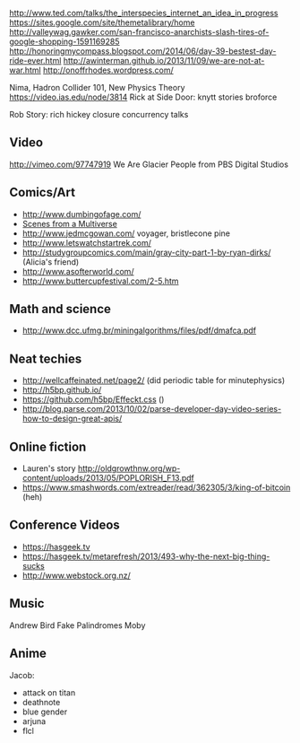 http://www.ted.com/talks/the_interspecies_internet_an_idea_in_progress
https://sites.google.com/site/themetalibrary/home
http://valleywag.gawker.com/san-francisco-anarchists-slash-tires-of-google-shopping-1591169285
http://honoringmycompass.blogspot.com/2014/06/day-39-bestest-day-ride-ever.html
http://awinterman.github.io/2013/11/09/we-are-not-at-war.html
http://onoffrhodes.wordpress.com/

Nima, Hadron Collider 101, New Physics Theory https://video.ias.edu/node/3814
Rick at Side Door:
  knytt stories
  broforce

Rob Story: rich hickey closure concurrency talks

## Video

http://vimeo.com/97747919
We Are Glacier People
from PBS Digital Studios 

## Comics/Art

 - http://www.dumbingofage.com/
 - [Scenes from a Multiverse](http://amultiverse.com/)
 - http://www.jedmcgowan.com/ voyager, bristlecone pine
 - http://www.letswatchstartrek.com/
 - http://studygroupcomics.com/main/gray-city-part-1-by-ryan-dirks/ (Alicia's friend)
 - http://www.asofterworld.com/
 - http://www.buttercupfestival.com/2-5.htm
 
## Math and science

 - http://www.dcc.ufmg.br/miningalgorithms/files/pdf/dmafca.pdf

## Neat techies

 - http://wellcaffeinated.net/page2/ (did periodic table for minutephysics)
 - http://h5bp.github.io/
 - https://github.com/h5bp/Effeckt.css ()
 - http://blog.parse.com/2013/10/02/parse-developer-day-video-series-how-to-design-great-apis/

## Online fiction

 - Lauren's story http://oldgrowthnw.org/wp-content/uploads/2013/05/POPLORISH_F13.pdf
 - https://www.smashwords.com/extreader/read/362305/3/king-of-bitcoin (heh)

## Conference Videos

 - https://hasgeek.tv
 - https://hasgeek.tv/metarefresh/2013/493-why-the-next-big-thing-sucks
 - http://www.webstock.org.nz/

## Music

Andrew Bird Fake Palindromes
Moby

## Anime

Jacob:

 - attack on titan
 - deathnote
 - blue gender
 - arjuna
 - flcl